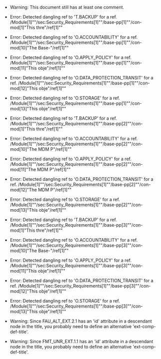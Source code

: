 * Warning: This document still has at least one comment.
* Error: Detected dangling ref to 'T.BACKUP'
        for a ref.
	/Module[1]""/sec:Security_Requirements[1]""/base-pp[1]""/con-mod[1]"This thre"/ref[1]""
* Error: Detected dangling ref to 'O.ACCOUNTABILITY'
        for a ref.
	/Module[1]""/sec:Security_Requirements[1]""/base-pp[1]""/con-mod[10]"The Base-"/ref[1]""
* Error: Detected dangling ref to 'O.APPLY_POLICY'
        for a ref.
	/Module[1]""/sec:Security_Requirements[1]""/base-pp[1]""/con-mod[11]"This obje"/ref[1]""
* Error: Detected dangling ref to 'O.DATA_PROTECTION_TRANSIT'
        for a ref.
	/Module[1]""/sec:Security_Requirements[1]""/base-pp[1]""/con-mod[12]"This obje"/ref[1]""
* Error: Detected dangling ref to 'O.STORAGE'
        for a ref.
	/Module[1]""/sec:Security_Requirements[1]""/base-pp[1]""/con-mod[13]"This obje"/ref[1]""
* Error: Detected dangling ref to 'T.BACKUP'
        for a ref.
	/Module[1]""/sec:Security_Requirements[1]""/base-pp[2]""/con-mod[1]"This thre"/ref[1]""
* Error: Detected dangling ref to 'O.ACCOUNTABILITY'
        for a ref.
	/Module[1]""/sec:Security_Requirements[1]""/base-pp[2]""/con-mod[10]"The MDM P"/ref[1]""
* Error: Detected dangling ref to 'O.APPLY_POLICY'
        for a ref.
	/Module[1]""/sec:Security_Requirements[1]""/base-pp[2]""/con-mod[11]"The MDM P"/ref[1]""
* Error: Detected dangling ref to 'O.DATA_PROTECTION_TRANSIT'
        for a ref.
	/Module[1]""/sec:Security_Requirements[1]""/base-pp[2]""/con-mod[12]"The MDM P"/ref[1]""
* Error: Detected dangling ref to 'O.STORAGE'
        for a ref.
	/Module[1]""/sec:Security_Requirements[1]""/base-pp[2]""/con-mod[13]"This obje"/ref[1]""
* Error: Detected dangling ref to 'T.BACKUP'
        for a ref.
	/Module[1]""/sec:Security_Requirements[1]""/base-pp[3]""/con-mod[1]"This thre"/ref[1]""
* Error: Detected dangling ref to 'O.ACCOUNTABILITY'
        for a ref.
	/Module[1]""/sec:Security_Requirements[1]""/base-pp[3]""/con-mod[10]"The Base-"/ref[1]""
* Error: Detected dangling ref to 'O.APPLY_POLICY'
        for a ref.
	/Module[1]""/sec:Security_Requirements[1]""/base-pp[3]""/con-mod[11]"This obje"/ref[1]""
* Error: Detected dangling ref to 'O.DATA_PROTECTION_TRANSIT'
        for a ref.
	/Module[1]""/sec:Security_Requirements[1]""/base-pp[3]""/con-mod[12]"This obje"/ref[1]""
* Error: Detected dangling ref to 'O.STORAGE'
        for a ref.
	/Module[1]""/sec:Security_Requirements[1]""/base-pp[3]""/con-mod[13]"This obje"/ref[1]""
* Warning: Since FAU_ALT_EXT.2.1 has an 'id' attribute in a descendant node in the title, you probably need to define an alternative 'ext-comp-def-title'.
                       
* Warning: Since FMT_UNR_EXT.1.1 has an 'id' attribute in a descendant node in the title, you probably need to define an alternative 'ext-comp-def-title'.
                       
